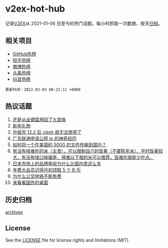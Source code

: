 # v2ex-hot-hub

 记录[V2EX](https://www.v2ex.com/)从 2021-01-06 日至今的热门话题。每小时抓取一次数据，按天[归档](archives)。
 
 ## 相关项目

- [GitHub热榜](https://github.com/snaildev/github-hot-hub)
- [知乎热榜](https://github.com/snaildev/zhihu-hot-hub)
- [微博热榜](https://github.com/snaildev/weibo-hot-hub)
- [头条热榜](https://github.com/snaildev/toutiao-hot-hub)
- [抖音热榜](https://github.com/snaildev/douyin-hot-hub)


 `更新时间：2022-02-03 08:22:11 +0800`

## 热议话题

1. [还是从全键盘用回了九宫格](https://www.v2ex.com/t/831638)
1. [新年礼物](https://www.v2ex.com/t/831639)
1. [升级完 12.2 后 clash 就无法使用了](https://www.v2ex.com/t/831648)
1. [广东联通申请公网 ip 的神奇经历](https://www.v2ex.com/t/831649)
1. [如何将一个在美国的 500G 的文件传输到国内？](https://www.v2ex.com/t/831705)
1. [有没有啥难吃的米（主食），可以限制自己的饭量（不要陈年米），平时饭量较大，有没有啥口味偏差、得难以下咽的米可以推荐，饭难吃就能少吃点。](https://www.v2ex.com/t/831695)
1. [日本市场上的品牌电视为什么比国内贵这么多](https://www.v2ex.com/t/831670)
1. [年费大会员记得月初领取 5 个 B 币](https://www.v2ex.com/t/831644)
1. [为什么公交地铁不能免费](https://www.v2ex.com/t/831726)
1. [来看看国外的桌面](https://www.v2ex.com/t/831641)

## 历史归档

[archives](archives)

## License

See the [LICENSE](LICENSE) file for license rights and limitations (MIT).
